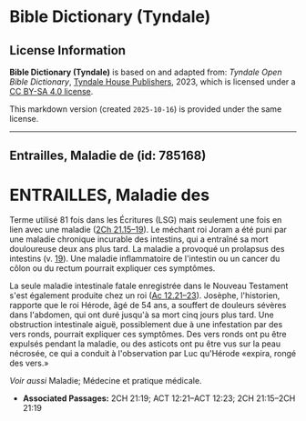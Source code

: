 # Bible Dictionary (Tyndale)

## License Information

**Bible Dictionary (Tyndale)** is based on and adapted from: _Tyndale Open Bible Dictionary_, [Tyndale House Publishers](https://tyndaleopenresources.com/), 2023, which is licensed under a [CC BY-SA 4.0 license](https://creativecommons.org/licenses/by-sa/4.0/legalcode.en).

This markdown version (created `2025-10-16`) is provided under the same license.



--------------------------------

## Entrailles, Maladie de (id: 785168)

ENTRAILLES, Maladie des
=======================

Terme utilisé 81 fois dans les Écritures (LSG) mais seulement une fois en lien avec une maladie ([2Ch 21\.15–19](https://ref.ly/2Chr21:15-2Chr21:19)). Le méchant roi Joram a été puni par une maladie chronique incurable des intestins, qui a entraîné sa mort douloureuse deux ans plus tard. La maladie a provoqué un prolapsus des intestins (v. [19](https://ref.ly/2Chr21:19)). Une maladie inflammatoire de l'intestin ou un cancer du côlon ou du rectum pourrait expliquer ces symptômes.

La seule maladie intestinale fatale enregistrée dans le Nouveau Testament s'est également produite chez un roi ([Ac 12\.21–23](https://ref.ly/Acts12:21-Acts12:23)). Josèphe, l'historien, rapporte que le roi Hérode, âgé de 54 ans, a souffert de douleurs sévères dans l'abdomen, qui ont duré jusqu'à sa mort cinq jours plus tard. Une obstruction intestinale aiguë, possiblement due à une infestation par des vers ronds, pourrait expliquer ces symptômes. Des vers ronds ont pu être expulsés pendant la maladie, ou des asticots ont pu être vus sur la peau nécrosée, ce qui a conduit à l'observation par Luc qu'Hérode «expira, rongé des vers.»

*Voir aussi* Maladie; Médecine et pratique médicale.

* **Associated Passages:** 2CH 21:19; ACT 12:21–ACT 12:23; 2CH 21:15–2CH 21:19

